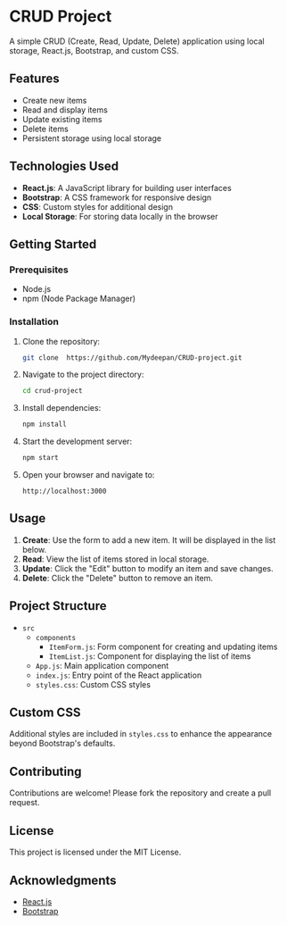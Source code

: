# CRUD Project

A simple CRUD (Create, Read, Update, Delete) application using local storage, React.js, Bootstrap, and custom CSS.

## Features

- Create new items
- Read and display items
- Update existing items
- Delete items
- Persistent storage using local storage

## Technologies Used

- **React.js**: A JavaScript library for building user interfaces
- **Bootstrap**: A CSS framework for responsive design
- **CSS**: Custom styles for additional design
- **Local Storage**: For storing data locally in the browser

## Getting Started

### Prerequisites

- Node.js
- npm (Node Package Manager)

### Installation

1. Clone the repository:
    ```sh
    git clone  https://github.com/Mydeepan/CRUD-project.git
    ```

2. Navigate to the project directory:
    ```sh
    cd crud-project
    ```

3. Install dependencies:
    ```sh
    npm install
    ```

4. Start the development server:
    ```sh
    npm start
    ```

5. Open your browser and navigate to:
    ```
    http://localhost:3000
    ```

## Usage

1. **Create**: Use the form to add a new item. It will be displayed in the list below.
2. **Read**: View the list of items stored in local storage.
3. **Update**: Click the "Edit" button to modify an item and save changes.
4. **Delete**: Click the "Delete" button to remove an item.

## Project Structure

- `src`
  - `components`
    - `ItemForm.js`: Form component for creating and updating items
    - `ItemList.js`: Component for displaying the list of items
  - `App.js`: Main application component
  - `index.js`: Entry point of the React application
  - `styles.css`: Custom CSS styles

## Custom CSS

Additional styles are included in `styles.css` to enhance the appearance beyond Bootstrap's defaults.

## Contributing

Contributions are welcome! Please fork the repository and create a pull request.

## License

This project is licensed under the MIT License.

## Acknowledgments

- [React.js](https://reactjs.org/)
- [Bootstrap](https://getbootstrap.com/)

